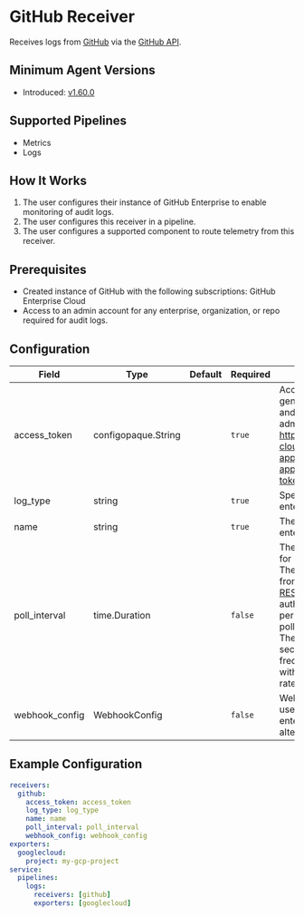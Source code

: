 # GitHub Receiver

Receives logs from [GitHub](https://github.com/)
via the [GitHub API](https://docs.github.com/en/rest?apiVersion=2022-11-28).

## Minimum Agent Versions

- Introduced: [v1.60.0](https://github.com/observIQ/bindplane-agent/releases/tag/v1.60.0)

## Supported Pipelines

- Metrics
- Logs

## How It Works

1. The user configures their instance of GitHub Enterprise to enable monitoring of audit logs.
2. The user configures this receiver in a pipeline.
3. The user configures a supported component to route telemetry from this receiver.

## Prerequisites

- Created instance of GitHub with the following subscriptions: GitHub Enterprise Cloud
- Access to an admin account for any enterprise, organization, or repo required for audit logs.

## Configuration

| Field          | Type                | Default | Required | Description                                                                                                                                                                                                                                                                                                                                                                                                                                                                                                                                                                                                                                                                |
| -------------- | ------------------- | ------- | -------- | -------------------------------------------------------------------------------------------------------------------------------------------------------------------------------------------------------------------------------------------------------------------------------------------------------------------------------------------------------------------------------------------------------------------------------------------------------------------------------------------------------------------------------------------------------------------------------------------------------------------------------------------------------------------------- |
| access_token   | configopaque.String |         | `true`   | Access token is required for audit log generation. Grants access to enterprise and organization if access token shows admin role. https://docs.github.com/en/enterprise-cloud@latest/apps/creating-github-apps/(authenticating-with-a-github-app/generating-a-user-access-token-for-a-github-app)                                                                                                                                                                                                                                                                                                                                                                          |
| log_type       | string              |         | `true`   | Specifies user, organization, or enterprise logs.                                                                                                                                                                                                                                                                                                                                                                                                                                                                                                                                                                                                                          |
| name           | string              |         | `true`   | The name of the user, organization or enterprise.                                                                                                                                                                                                                                                                                                                                                                                                                                                                                                                                                                                                                          |
| poll_interval  | time.Duration       |         | `false`  | The rate at which the receiver will poll for logs. An alternative to webhooks. The minimum poll interval calculated from information at [Rate limits for the REST API](https://docs.github.com/en/enterprise-cloud@latest/rest/using-the-rest-api/rate-limits-for-the-rest-api?apiVersion=2022-11-28#primary-rate-limit-for-authenticated-users). The maximum rate limit for authenticated users is 5,000 requests per hour. This makes the minimum polling interval about 0.73 seconds. The default polling interval is 60 seconds, in order to have polling that is frequent enough to capture new logs without overwhelming the API or hitting rate limits too quickly. |
| webhook_config | WebhookConfig       |         | `false`  | Webhooks (not configured yet) that are used when an event triggers on an enterprise, organization, or user. An alternative to polling.                                                                                                                                                                                                                                                                                                                                                                                                                                                                                                                                     |

## Example Configuration

```yaml
receivers:
  github:
    access_token: access_token
    log_type: log_type
    name: name
    poll_interval: poll_interval
    webhook_config: webhook_config
exporters:
  googlecloud:
    project: my-gcp-project
service:
  pipelines:
    logs:
      receivers: [github]
      exporters: [googlecloud]
```
